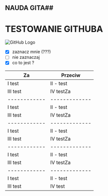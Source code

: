 ## NAUDA GITA##

<h1><b> TESTOWANIE GITHUBA </b></h1>

![GitHub Logo](https://octodex.github.com/images/nyantocat.gif)

- [x] zaznacz mnie (???)
- [ ] nie zaznaczaj
- [x] co to jest ?

Za | Przeciw
------------ | -------------
I test | II - test
III test | IV testZa | Przeciw
------------ | -------------
I test | II - test
III test | IV testZa | Przeciw
------------ | -------------
I test | II - test
III test | IV testZa | Przeciw
------------ | -------------
I test | II - test
III test | IV testZa | Przeciw
------------ | -------------
I test | II - test
III test | IV test
